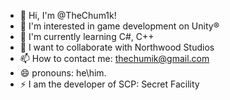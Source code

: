 - 👋 Hi, I'm @TheChum1k!
- 👀 I'm interested in game development on Unity®
- 🌱 I'm currently learning C#, C++
- 💞️ I want to collaborate with Northwood Studios
- 📫 How to contact me: thechumik@gmail.com
- 😄 pronouns: he\him.
- ⚡ I am the developer of SCP: Secret Facility
